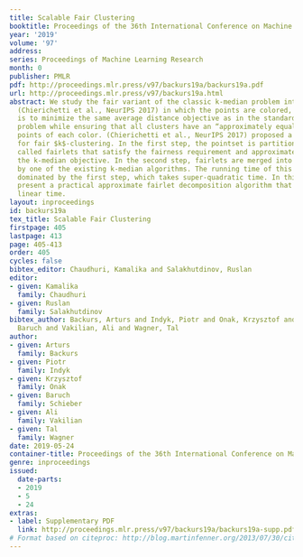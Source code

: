```yaml
---
title: Scalable Fair Clustering
booktitle: Proceedings of the 36th International Conference on Machine Learning
year: '2019'
volume: '97'
address: 
series: Proceedings of Machine Learning Research
month: 0
publisher: PMLR
pdf: http://proceedings.mlr.press/v97/backurs19a/backurs19a.pdf
url: http://proceedings.mlr.press/v97/backurs19a.html
abstract: We study the fair variant of the classic k-median problem introduced by
  (Chierichetti et al., NeurIPS 2017) in which the points are colored, and the goal
  is to minimize the same average distance objective as in the standard $k$-median
  problem while ensuring that all clusters have an “approximately equal” number of
  points of each color. (Chierichetti et al., NeurIPS 2017) proposed a two-phase algorithm
  for fair $k$-clustering. In the first step, the pointset is partitioned into subsets
  called fairlets that satisfy the fairness requirement and approximately preserve
  the k-median objective. In the second step, fairlets are merged into k clusters
  by one of the existing k-median algorithms. The running time of this algorithm is
  dominated by the first step, which takes super-quadratic time. In this paper, we
  present a practical approximate fairlet decomposition algorithm that runs in nearly
  linear time.
layout: inproceedings
id: backurs19a
tex_title: Scalable Fair Clustering
firstpage: 405
lastpage: 413
page: 405-413
order: 405
cycles: false
bibtex_editor: Chaudhuri, Kamalika and Salakhutdinov, Ruslan
editor:
- given: Kamalika
  family: Chaudhuri
- given: Ruslan
  family: Salakhutdinov
bibtex_author: Backurs, Arturs and Indyk, Piotr and Onak, Krzysztof and Schieber,
  Baruch and Vakilian, Ali and Wagner, Tal
author:
- given: Arturs
  family: Backurs
- given: Piotr
  family: Indyk
- given: Krzysztof
  family: Onak
- given: Baruch
  family: Schieber
- given: Ali
  family: Vakilian
- given: Tal
  family: Wagner
date: 2019-05-24
container-title: Proceedings of the 36th International Conference on Machine Learning
genre: inproceedings
issued:
  date-parts:
  - 2019
  - 5
  - 24
extras:
- label: Supplementary PDF
  link: http://proceedings.mlr.press/v97/backurs19a/backurs19a-supp.pdf
# Format based on citeproc: http://blog.martinfenner.org/2013/07/30/citeproc-yaml-for-bibliographies/
---
```

